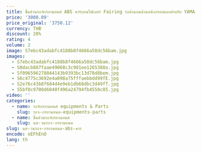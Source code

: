 ```yaml
---
title: ชิ้นส่วนรถจักรยานยนต์ ABS คาร์บอนไฟเบอร์ Fairing รถด้านบนด้านหน้ากรอบแผงสําหรับ YAMAHA YZF R1 R1M ​ 2020 2021 2022
price: '3000.09'
price_original: '3750.12'
currency: THB
discount: 20%
rating: 4
volume: 2
image: S7ebc43adabfc4188b8f4666a58dc56bam.jpg
images:
  - S7ebc43adabfc4188b8f4666a58dc56bam.jpg
  - S0dacb887faae49068c3c981ee1265388o.jpg
  - Sf096596278044143b9393bc13d78d8bem.jpg
  - S6c4775c3692e4a098a75fffaebbdd99fE.jpg
  - S2e76c43b8f684d4e9eb1db68dbc3d49fT.jpg
  - S5bf0c9700d6040f496a24794fb4550c85.jpg
video: ''
categories:
  - name: รถจักรยานยนต์ equipments & Parts
    slug: รถจ-กรยานยนต-equipments-parts
  - name: ชิ้นส่วนรถจักรยานยนต์
    slug: นส-วนรถจ-กรยานยนต
slug: นส-วนรถจ-กรยานยนต-abs-คาร
encode: oEFhEnO
lang: th
---
```

  